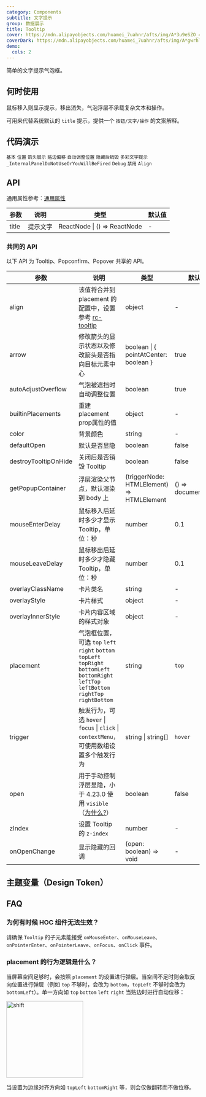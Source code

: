 ```yaml
---
category: Components
subtitle: 文字提示
group: 数据展示
title: Tooltip
cover: https://mdn.alipayobjects.com/huamei_7uahnr/afts/img/A*3u9eSZO_4c0AAAAAAAAAAAAADrJ8AQ/original
coverDark: https://mdn.alipayobjects.com/huamei_7uahnr/afts/img/A*gwrhTozoTC4AAAAAAAAAAAAADrJ8AQ/original
demo:
  cols: 2
---
```


简单的文字提示气泡框。

## 何时使用

鼠标移入则显示提示，移出消失，气泡浮层不承载复杂文本和操作。

可用来代替系统默认的 `title` 提示，提供一个 `按钮/文字/操作` 的文案解释。

## 代码演示

<!-- prettier-ignore -->
<code src="./demo/basic.tsx">基本</code>
<code src="./demo/placement.tsx">位置</code>
<code src="./demo/arrow.tsx">箭头展示</code>
<code src="./demo/shift.tsx" iframe="200">贴边偏移</code>
<code src="./demo/auto-adjust-overflow.tsx" debug>自动调整位置</code>
<code src="./demo/destroy-tooltip-on-hide.tsx" debug>隐藏后销毁</code>
<code src="./demo/colorful.tsx">多彩文字提示</code>
<code src="./demo/render-panel.tsx" debug>_InternalPanelDoNotUseOrYouWillBeFired</code>
<code src="./demo/debug.tsx" debug>Debug</code>
<code src="./demo/disabled.tsx" debug>禁用</code>
<code src="./demo/align.tsx">Align</code>

## API

通用属性参考：[通用属性](/docs/react/common-props)

| 参数  | 说明     | 类型                         | 默认值 |
| ----- | -------- | ---------------------------- | ------ |
| title | 提示文字 | ReactNode \| () => ReactNode | -      |

### 共同的 API

以下 API 为 Tooltip、Popconfirm、Popover 共享的 API。

| 参数 | 说明 | 类型 | 默认值 | 版本 |
| --- | --- | --- | --- | --- |
| align | 该值将合并到 placement 的配置中，设置参考 [rc-tooltip](https://github.com/react-component/tooltip) | object | - |  |
| arrow | 修改箭头的显示状态以及修改箭头是否指向目标元素中心 | boolean \| { pointAtCenter: boolean } | true | 5.2.0 |
| autoAdjustOverflow | 气泡被遮挡时自动调整位置 | boolean | true |  |
| builtinPlacements | 重建 placement prop属性的值 | object | - |  |
| color | 背景颜色 | string | - | 4.3.0 |
| defaultOpen | 默认是否显隐 | boolean | false | 4.23.0 |
| destroyTooltipOnHide | 关闭后是否销毁 Tooltip | boolean | false |  |
| getPopupContainer | 浮层渲染父节点，默认渲染到 body 上 | (triggerNode: HTMLElement) => HTMLElement | () => document.body |  |
| mouseEnterDelay | 鼠标移入后延时多少才显示 Tooltip，单位：秒 | number | 0.1 |  |
| mouseLeaveDelay | 鼠标移出后延时多少才隐藏 Tooltip，单位：秒 | number | 0.1 |  |
| overlayClassName | 卡片类名 | string | - |  |
| overlayStyle | 卡片样式 | object | - |  |
| overlayInnerStyle | 卡片内容区域的样式对象 | object | - |  |
| placement | 气泡框位置，可选 `top` `left` `right` `bottom` `topLeft` `topRight` `bottomLeft` `bottomRight` `leftTop` `leftBottom` `rightTop` `rightBottom` | string | `top` |  |
| trigger | 触发行为，可选 `hover` \| `focus` \| `click` \| `contextMenu`，可使用数组设置多个触发行为 | string \| string\[] | `hover` |  |
| open | 用于手动控制浮层显隐，小于 4.23.0 使用 `visible`（[为什么?](/docs/react/faq#弹层类组件为什么要统一至-open-属性)） | boolean | false | 4.23.0 |
| zIndex | 设置 Tooltip 的 `z-index` | number | - |  |
| onOpenChange | 显示隐藏的回调 | (open: boolean) => void | - | 4.23.0 |

## 主题变量（Design Token）

<ComponentTokenTable component="Tooltip"></ComponentTokenTable>

## FAQ

### 为何有时候 HOC 组件无法生效？

请确保 `Tooltip` 的子元素能接受 `onMouseEnter`、`onMouseLeave`、`onPointerEnter`、`onPointerLeave`、`onFocus`、`onClick` 事件。

### placement 的行为逻辑是什么？

当屏幕空间足够时，会按照 `placement` 的设置进行弹层。当空间不足时则会取反向位置进行弹层（例如 `top` 不够时，会改为 `bottom`，`topLeft` 不够时会改为 `bottomLeft`）。单一方向如 `top` `bottom` `left` `right` 当贴边时进行自动位移：

<img alt="shift" height="200" src="https://mdn.alipayobjects.com/huamei_7uahnr/afts/img/A*sxaTTJjLtIMAAAAAAAAAAAAADrJ8AQ/original" />

当设置为边缘对齐方向如 `topLeft` `bottomRight` 等，则会仅做翻转而不做位移。
